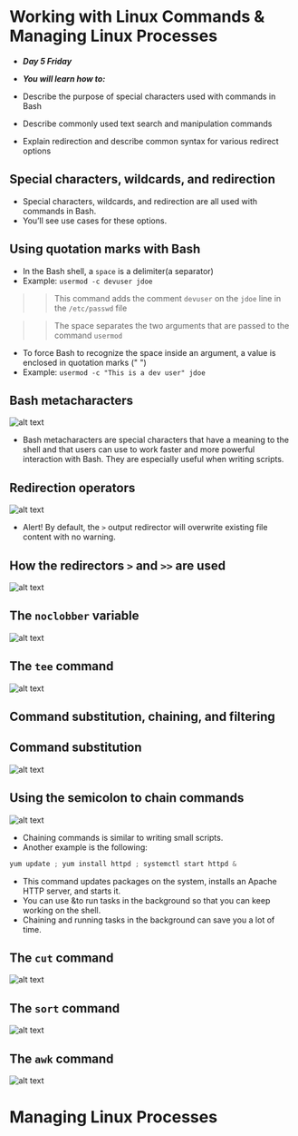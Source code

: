 # Working with Linux Commands & Managing Linux Processes

- ***Day 5 Friday***

- ***You will learn how to:***
- Describe the purpose of special characters used with commands in Bash
- Describe commonly used text search and manipulation commands
- Explain redirection and describe common syntax for various redirect options

## Special characters, wildcards, and redirection
- Special characters, wildcards, and redirection are all used with commands in Bash.
- You’ll see use cases for these options.

## Using quotation marks with Bash
- In the Bash shell, a `space` is a delimiter(a separator)
- Example: `usermod -c devuser jdoe`

>> This command adds the comment `devuser` on the `jdoe` line in the `/etc/passwd` file

>> The space separates the two arguments that are passed to the command `usermod`

- To force Bash to recognize the space inside an argument, a value is enclosed in quotation marks (" ")
- Example: `usermod -c "This is a dev user" jdoe`

## Bash metacharacters

![alt text](<Images/bash metaxtcs.png>)

- Bash metacharacters are special characters that have a meaning to the shell and that users can use to work faster and more powerful interaction with Bash. They are especially useful when writing scripts.

## Redirection operators

![alt text](<Images/redirection ops.png>)

- Alert! By default, the `>` output redirector will overwrite existing file content with no warning.

## How the redirectors `>` and `>>` are used

![alt text](Images/redirects.png)

## The `noclobber` variable

![alt text](Images/noclobber.png)

## The `tee` command

![alt text](Images/teecmd.png)

## Command substitution, chaining, and filtering
## Command substitution

![alt text](<Images/subs command.png>)

## Using the semicolon to chain commands

![alt text](Images/semicolon.png)

- Chaining commands is similar to writing small scripts. 
- Another example is the following:

```javascript
yum update ; yum install httpd ; systemctl start httpd &  
```

- This command updates packages on the system, installs an Apache HTTP server, and starts it.
- You can use &to run tasks in the background so that you can keep working on the shell.
- Chaining and running tasks in the background can save you a lot of time.

## The `cut` command

![alt text](<Images/cut command.png>)

## The `sort` command

![alt text](<Images/sort command.png>)

## The `awk` command

![alt text](<Images/awk cmd.png>)


# Managing Linux Processes
